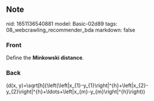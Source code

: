 ## Note
nid: 1651136540881
model: Basic-02d89
tags: 08_webcrawling_recommender_bda
markdown: false

### Front
Define the <b>Minkowski distance</b>.

### Back
\(d(x, y)=\sqrt[h]{\left(\left|x_{1}-y_{1}\right|^{h}+\left|x_{2}-y_{2}\right|^{h}+\ldots+\left|x_{m}-y_{m}\right|^{h}\right)\)
